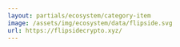 ```yaml
---
layout: partials/ecosystem/category-item
image: /assets/img/ecosystem/data/flipside.svg
url: https://flipsidecrypto.xyz/
---
```

